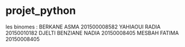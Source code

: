 # projet_python
les binomes : 
BERKANE ASMA 201500008582
YAHIAOUI RADIA 20150010182
DJELTI BENZIANE NADIA 20150008405
MESBAH FATIMA 20150008405
